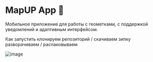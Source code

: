 # MapUP App 📍

Мобильное приложение для работы с геометками, с поддержкой уведомлений и адаптивным интерфейсом.

Как запустить
клонируем репозиторий / скачиваем зипку
разворачиваем / распаковываем



![image](https://github.com/user-attachments/assets/845a490a-4f15-4917-98da-463156a47d9b)
